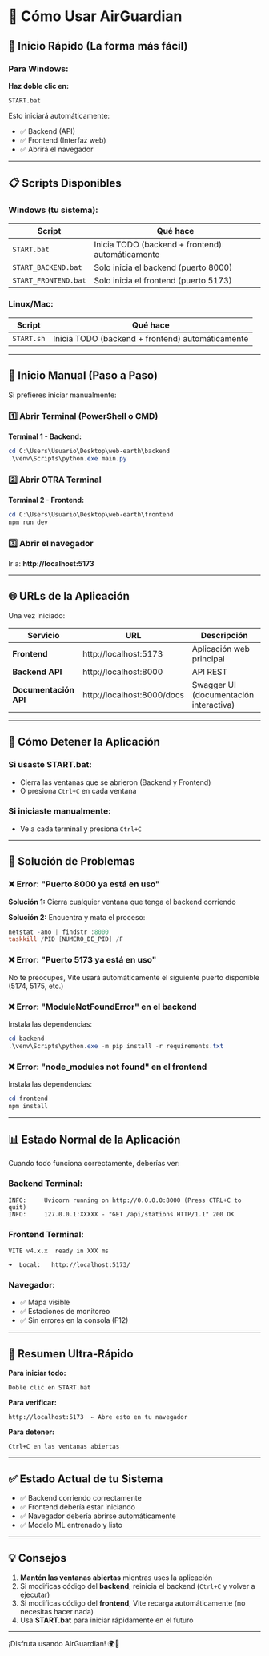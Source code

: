 # 🎯 Cómo Usar AirGuardian

## 🚀 Inicio Rápido (La forma más fácil)

### Para Windows:

**Haz doble clic en:**
```
START.bat
```

Esto iniciará automáticamente:
- ✅ Backend (API)
- ✅ Frontend (Interfaz web)
- ✅ Abrirá el navegador

---

## 📋 Scripts Disponibles

### Windows (tu sistema):

| Script | Qué hace |
|--------|----------|
| `START.bat` | Inicia TODO (backend + frontend) automáticamente |
| `START_BACKEND.bat` | Solo inicia el backend (puerto 8000) |
| `START_FRONTEND.bat` | Solo inicia el frontend (puerto 5173) |

### Linux/Mac:

| Script | Qué hace |
|--------|----------|
| `START.sh` | Inicia TODO (backend + frontend) automáticamente |

---

## 🔧 Inicio Manual (Paso a Paso)

Si prefieres iniciar manualmente:

### 1️⃣ Abrir Terminal (PowerShell o CMD)

**Terminal 1 - Backend:**
```powershell
cd C:\Users\Usuario\Desktop\web-earth\backend
.\venv\Scripts\python.exe main.py
```

### 2️⃣ Abrir OTRA Terminal

**Terminal 2 - Frontend:**
```powershell
cd C:\Users\Usuario\Desktop\web-earth\frontend
npm run dev
```

### 3️⃣ Abrir el navegador

Ir a: **http://localhost:5173**

---

## 🌐 URLs de la Aplicación

Una vez iniciado:

| Servicio | URL | Descripción |
|----------|-----|-------------|
| **Frontend** | http://localhost:5173 | Aplicación web principal |
| **Backend API** | http://localhost:8000 | API REST |
| **Documentación API** | http://localhost:8000/docs | Swagger UI (documentación interactiva) |

---

## 🛑 Cómo Detener la Aplicación

### Si usaste START.bat:
- Cierra las ventanas que se abrieron (Backend y Frontend)
- O presiona `Ctrl+C` en cada ventana

### Si iniciaste manualmente:
- Ve a cada terminal y presiona `Ctrl+C`

---

## 🐛 Solución de Problemas

### ❌ Error: "Puerto 8000 ya está en uso"

**Solución 1:** Cierra cualquier ventana que tenga el backend corriendo

**Solución 2:** Encuentra y mata el proceso:
```powershell
netstat -ano | findstr :8000
taskkill /PID [NUMERO_DE_PID] /F
```

### ❌ Error: "Puerto 5173 ya está en uso"

No te preocupes, Vite usará automáticamente el siguiente puerto disponible (5174, 5175, etc.)

### ❌ Error: "ModuleNotFoundError" en el backend

Instala las dependencias:
```powershell
cd backend
.\venv\Scripts\python.exe -m pip install -r requirements.txt
```

### ❌ Error: "node_modules not found" en el frontend

Instala las dependencias:
```powershell
cd frontend
npm install
```

---

## 📊 Estado Normal de la Aplicación

Cuando todo funciona correctamente, deberías ver:

### Backend Terminal:
```
INFO:     Uvicorn running on http://0.0.0.0:8000 (Press CTRL+C to quit)
INFO:     127.0.0.1:XXXXX - "GET /api/stations HTTP/1.1" 200 OK
```

### Frontend Terminal:
```
VITE v4.x.x  ready in XXX ms

➜  Local:   http://localhost:5173/
```

### Navegador:
- ✅ Mapa visible
- ✅ Estaciones de monitoreo
- ✅ Sin errores en la consola (F12)

---

## 📝 Resumen Ultra-Rápido

**Para iniciar todo:**
```
Doble clic en START.bat
```

**Para verificar:**
```
http://localhost:5173  ← Abre esto en tu navegador
```

**Para detener:**
```
Ctrl+C en las ventanas abiertas
```

---

## ✅ Estado Actual de tu Sistema

- ✅ Backend corriendo correctamente
- ✅ Frontend debería estar iniciando
- ✅ Navegador debería abrirse automáticamente
- ✅ Modelo ML entrenado y listo

---

## 💡 Consejos

1. **Mantén las ventanas abiertas** mientras uses la aplicación
2. Si modificas código del **backend**, reinicia el backend (`Ctrl+C` y volver a ejecutar)
3. Si modificas código del **frontend**, Vite recarga automáticamente (no necesitas hacer nada)
4. Usa **START.bat** para iniciar rápidamente en el futuro

---

¡Disfruta usando AirGuardian! 🌍💨

